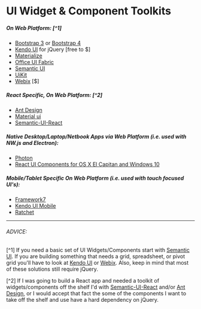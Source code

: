 # UI Widget & Component Toolkits

##### On Web Platform: [^1]

* [Bootstrap 3](http://getbootstrap.com/components/) or [Bootstrap 4](https://v4-alpha.getbootstrap.com/)
* [Kendo UI](http://www.telerik.com/kendo-ui) for jQuery [free to $]
* [Materialize](http://materializecss.com/)
* [Office UI Fabric](http://dev.office.com/fabric)
* [Semantic UI](http://semantic-ui.com/)
* [UiKit](https://getuikit.com/index.html)
* [Webix](http://webix.com/) [$]

##### React Specific, On Web Platform: [^2]

* [Ant Design](https://ant.design/)
* [Material ui](http://material-ui.com/)
* [Semantic-UI-React](http://react.semantic-ui.com/introduction)

##### Native Desktop/Laptop/Netbook Apps via Web Platform (i.e. used with NW.js and Electron):

* [Photon](http://photonkit.com/)
* [React UI Components for OS X El Capitan and Windows 10](http://gabrielbull.github.io/react-desktop/)

##### Mobile/Tablet Specific On Web Platform (i.e. used with touch focused UI's):

* [Framework7](http://www.idangero.us/framework7)
* [Kendo UI Mobile](http://demos.telerik.com/kendo-ui/m/index)
* [Ratchet](http://goratchet.com/)

***

###### ADVICE:

[^1] If you need a basic set of UI Widgets/Components start with [Semantic UI](http://semantic-ui.com/). If you are building something that needs a grid, spreadsheet, or pivot grid you'll have to look at [Kendo UI](http://www.telerik.com/kendo-ui) or [Webix](http://webix.com/). Also, keep in mind that most of these solutions still require jQuery.

[^2] If I was going to build a React app and needed a toolkit of widgets/components off the shelf I'd with [Semantic-UI-React](https://react.semantic-ui.com/introduction) and/or [Ant Design](https://ant.design/), or I would accept that fact the some of the components I want to take off the shelf and use have a hard dependency on jQuery.






































 






